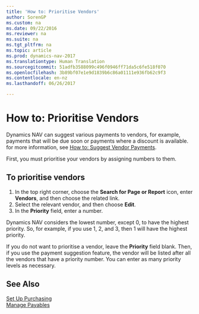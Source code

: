 ```yaml
---
title: 'How to: Prioritise Vendors'
author: SorenGP
ms.custom: na
ms.date: 09/22/2016
ms.reviewer: na
ms.suite: na
ms.tgt_pltfrm: na
ms.topic: article
ms.prod: dynamics-nav-2017
ms.translationtype: Human Translation
ms.sourcegitcommit: 51adfb3588099c496f0946ff71da5c6fe518f070
ms.openlocfilehash: 3b89bf07e1e9d1839b6c86a01111e936fb62c9f3
ms.contentlocale: en-nz
ms.lasthandoff: 06/26/2017

---
```


# <a name="how-to-prioritize-vendors"></a>How to: Prioritise Vendors
Dynamics NAV can suggest various payments to vendors, for example, payments that will be due soon or payments where a discount is available. for more information, see [How to: Suggest Vendor Payments](payables-how-suggest-vendor-payments.md).

First, you must prioritise your vendors by assigning numbers to them.

## <a name="to-prioritize-vendors"></a>To prioritise vendors
1. In the top right corner, choose the **Search for Page or Report** icon, enter **Vendors**, and then choose the related link.
2. Select the relevant vendor, and then choose **Edit**.
3. In the **Priority** field, enter a number.

Dynamics NAV considers the lowest number, except 0, to have the highest priority. So, for example, if you use 1, 2, and 3, then 1 will have the highest priority.

If you do not want to prioritise a vendor, leave the **Priority** field blank. Then, if you use the payment suggestion feature, the vendor will be listed after all the vendors that have a priority number. You can enter as many priority levels as necessary.

## <a name="see-also"></a>See Also
[Set Up Purchasing](purchasing-setup-purchasing.md)  
[Manage Payables](payables-manage-payables.md)


